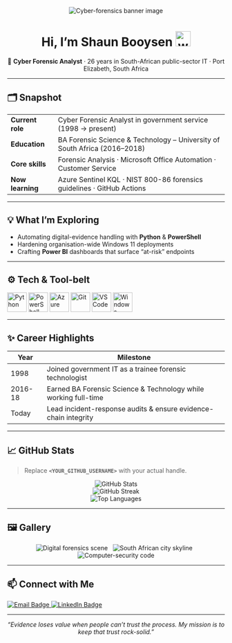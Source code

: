 <!-- GitHub profile README for https://github.com/<YOUR_GITHUB_USERNAME> -->

<!-- ========= TOP BANNER ========= -->
<p align="center">
  <img src="https://source.unsplash.com/1600x400/?cybersecurity,code" alt="Cyber-forensics banner image"/>
</p>

<h1 align="center">Hi, I’m Shaun Booysen <img src="https://media.giphy.com/media/hvRJCLFzcasrR4ia7z/giphy.gif" width="35" alt="wave"/></h1>

<p align="center">
  🔐 <strong>Cyber Forensic Analyst</strong> · 26 years in South-African public-sector IT · Port Elizabeth, South Africa
</p>

---

## 🗂️ Snapshot
| | |
|---|---|
| **Current role** | Cyber Forensic Analyst in government service (1998 → present) |
| **Education** | BA Forensic Science & Technology – University of South Africa (2016–2018) |
| **Core skills** | Forensic Analysis · Microsoft Office Automation · Customer Service |
| **Now learning** | Azure Sentinel KQL · NIST 800-86 forensics guidelines · GitHub Actions |

---

## 💡 What I’m Exploring
- Automating digital-evidence handling with **Python** & **PowerShell**
- Hardening organisation-wide Windows 11 deployments
- Crafting **Power BI** dashboards that surface “at-risk” endpoints

---

## ⚙️ Tech & Tool-belt
<p>
  <img src="https://cdn.jsdelivr.net/gh/devicons/devicon/icons/python/python-original.svg" width="45" alt="Python"/>
  <img src="https://cdn.jsdelivr.net/gh/devicons/devicon/icons/powershell/powershell-original.svg" width="45" alt="PowerShell"/>
  <img src="https://cdn.jsdelivr.net/gh/devicons/devicon/icons/azure/azure-original.svg" width="45" alt="Azure"/>
  <img src="https://cdn.jsdelivr.net/gh/devicons/devicon/icons/git/git-plain.svg" width="45" alt="Git"/>
  <img src="https://cdn.jsdelivr.net/gh/devicons/devicon/icons/vscode/vscode-original.svg" width="45" alt="VS Code"/>
  <img src="https://cdn.jsdelivr.net/gh/devicons/devicon/icons/windows8/windows8-original.svg" width="45" alt="Windows"/>
</p>

---

## ✨ Career Highlights
| Year | Milestone |
|------|-----------|
| 1998 | Joined government IT as a trainee forensic technologist |
| 2016-18 | Earned BA Forensic Science & Technology while working full-time |
| Today | Lead incident-response audits & ensure evidence-chain integrity |

---

## 📈 GitHub Stats
> Replace **`<YOUR_GITHUB_USERNAME>`** with your actual handle.

<p align="center">
  <img src="https://github-readme-stats.vercel.app/api?username=<YOUR_GITHUB_USERNAME>&show_icons=true&hide_border=true&count_private=true" alt="GitHub Stats"/>
  <br/>
  <img src="https://github-readme-streak-stats.herokuapp.com/?user=<YOUR_GITHUB_USERNAME>&hide_border=true" alt="GitHub Streak"/>
  <br/>
  <img src="https://github-readme-stats.vercel.app/api/top-langs/?username=<YOUR_GITHUB_USERNAME>&layout=compact&hide_border=true" alt="Top Languages"/>
</p>

---

## 🖼️ Gallery
<p align="center">
  <img src="https://source.unsplash.com/400x250/?digital-forensics" alt="Digital forensics scene"/>
  &nbsp;
  <img src="https://source.unsplash.com/400x250/?south-africa-city" alt="South African city skyline"/>
  &nbsp;
  <img src="https://source.unsplash.com/400x250/?computer-security" alt="Computer-security code"/>
</p>

---

## 📫 Connect with Me
<a href="mailto:shaunbooysen@yahoo.co.za">
  <img src="https://img.shields.io/badge/Email-shaunbooysen@yahoo.co.za-D14836?style=for-the-badge&logo=gmail&logoColor=white" alt="Email Badge"/>
</a>
<a href="https://www.linkedin.com/in/shaun-booysen-79012b82">
  <img src="https://img.shields.io/badge/LinkedIn-Shaun_Booysen-0A66C2?style=for-the-badge&logo=linkedin&logoColor=white" alt="LinkedIn Badge"/>
</a>

---

<p align="center"><em>“Evidence loses value when people can’t trust the process. My mission is to keep that trust rock-solid.”</em></p>
